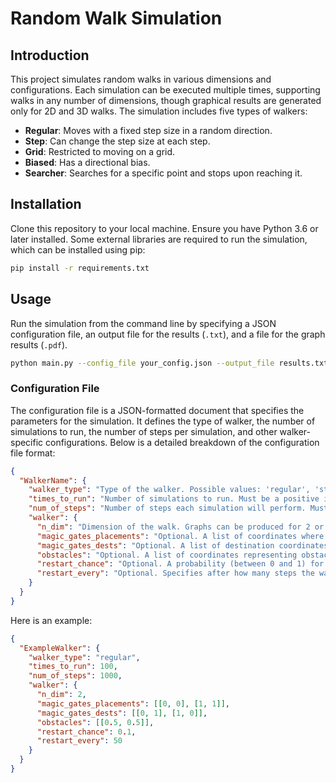 # Random Walk Simulation

## Introduction
This project simulates random walks in various dimensions and configurations. Each simulation can be executed multiple times, supporting walks in any number of dimensions, though graphical results are generated only for 2D and 3D walks. The simulation includes five types of walkers:
- **Regular**: Moves with a fixed step size in a random direction.
- **Step**: Can change the step size at each step.
- **Grid**: Restricted to moving on a grid.
- **Biased**: Has a directional bias.
- **Searcher**: Searches for a specific point and stops upon reaching it.

## Installation
Clone this repository to your local machine. Ensure you have Python 3.6 or later installed. Some external libraries are required to run the simulation, which can be installed using pip:
```bash
pip install -r requirements.txt
```
## Usage
Run the simulation from the command line by specifying a JSON configuration file, an output file for the results (`.txt`), and a file for the graph results (`.pdf`). 

```bash
python main.py --config_file your_config.json --output_file results.txt --graphs_output_file graph.pdf
```
### Configuration File
The configuration file is a JSON-formatted document that specifies the parameters for the simulation. It defines the type of walker, the number of simulations to run, the number of steps per simulation, and other walker-specific configurations. Below is a detailed breakdown of the configuration file format:

```json
{
  "WalkerName": {
    "walker_type": "Type of the walker. Possible values: 'regular', 'step', 'grid', 'biased', 'searcher'",
    "times_to_run": "Number of simulations to run. Must be a positive integer.",
    "num_of_steps": "Number of steps each simulation will perform. Must be a positive integer.",
    "walker": {
      "n_dim": "Dimension of the walk. Graphs can be produced for 2 or 3 dimensions. Any higher dimension will be simulated without graphical output.",
      "magic_gates_placements": "Optional. A list of coordinates where magic gates are placed. Walkers entering a gate will be teleported to a corresponding destination.",
      "magic_gates_dests": "Optional. A list of destination coordinates for the magic gates. Each destination corresponds to a placement in 'magic_gates_placements'.",
      "obstacles": "Optional. A list of coordinates representing obstacles. Walkers cannot step onto these points.",
      "restart_chance": "Optional. A probability (between 0 and 1) for the walker to restart at the origin after each step. Default is 0.",
      "restart_every": "Optional. Specifies after how many steps the walker should restart at the origin. Default is not to restart."
    }
  }
}
```
Here is an example:
```json
{
  "ExampleWalker": {
    "walker_type": "regular",
    "times_to_run": 100,
    "num_of_steps": 1000,
    "walker": {
      "n_dim": 2,
      "magic_gates_placements": [[0, 0], [1, 1]],
      "magic_gates_dests": [[0, 1], [1, 0]],
      "obstacles": [[0.5, 0.5]],
      "restart_chance": 0.1,
      "restart_every": 50
    }
  }
}
```

